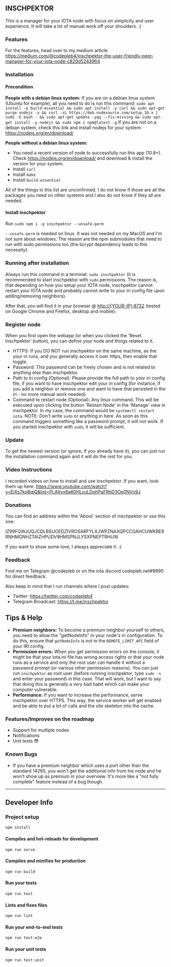 ## INSCHPEKTOR

This is a manager for your IOTA node with focus on simplicity and user experience. It will take a lot of manual work off your shoulders. :)

### Features

For the features, head over to my medium article: https://medium.com/@codepleb4/inschpektor-the-user-friendly-peer-manager-for-your-iota-node-c820d5243964

### Installation

#### Precondition
**People with a debian linux system:**
If you are on a debian linux system (Ubuntu for example), all you need to do is run this command: `sudo apt install -y build-essential && sudo apt install -y curl && sudo apt-get purge nodejs -y && curl -sL https://deb.nodesource.com/setup_10.x | sudo -E bash - && sudo apt-get update -yqq --fix-missing && sudo apt-get install -y nodejs && sudo npm i npm@latest -g`
If you are not on a debian system, check this link and install nodejs for your system: https://nodejs.org/en/download/

**People without a debian linux system:**
- You need a recent version of node to successfully run this app (10.8+). Check https://nodejs.org/en/download/ and download & install the version for your system.
- Install `curl`
- Install `make`
- Install `build-essential`

All of the things in this list are unconfirmed. I do not know if those are all the packages you need on other systems and I also do not know if they all are needed.

#### Install inschpektor
Run `sudo npm i -g inschpektor --unsafe-perm`

`--unsafe-perm` is needed on linux. It was not needed on my MacOS and I'm not sure about windows. The reason are the npm submodules that need to run with sudo permissions too (the bcrypt dependency leads to this necessity).

### Running after installation

Always run this command in a terminal: `sudo inschpektor` (it is recommended to start inschpektor with `sudo` permissions. The reason is, that depending on how you setup your IOTA node, inschpektor cannot restart your IOTA node and probably cannot write to your iri config file upon adding/removing neighbors).

After that, you will find it in your browser @ <http://{YOUR-IP}:8732> (tested on Google Chrome and Firefox, desktop and mobile).

### Register node

When you first open the webapp (or when you clicked the 'Reset Inschpektor' button), you can define your node and things related to it.

- HTTPS: If you DO NOT run inschpektor on the same machine, as the your iri runs, and you generally access it over https, then enable that toggle.
- Password: This password can be freely chosen and is not related to anything else than inschpektor.
- Path to iri config (Optional): Please provide the full path to your iri config file, if you want to have inschpektor edit your iri config (for instance, if you add a neighbor or remove one and want to have that persisted in the iri - no more manual work needed).
- Command to restart node (Optional): Any linux command. This will be executed upon clicking the button 'Restart Node' in the 'Manage' view in inschpektor. In my case, the command would be `systemctl restart iota`. NOTE: Don't write `sudo` or anything in here. As soon as this command triggers something like a password prompt, it will not work. If you started inschpektor with `sudo`, it will be sufficient.

### Update

To get the newest version (or ignore, if you already have it), you can just run the installation command again and it will do the rest for you.

### Video Instructions
I recorded videos on how to install and use inschpektor. If you want, look them up here: https://www.youtube.com/watch?v=EjXs7kpBqjQ&list=PLAjtvx6a60HLvuLDphPaFRhD3Oe0NVn9J

### Donations

You can find an address within the 'About' section of inschpektor or use this one:

IZ99FQWJUQJCDLBSUOEDZIVROSARFYLXJWPZNAXQPCCGAHCUWKRE9RNHMGNHZTAIZHPUDV9HMSPNJLYSXPNEPTRHUW

If you want to show some love, I always appreciate it. :)

### Feedback

Find me on Telegram @codepleb or on the iota discord codepleb.net#9990 for direct feedback.

Also keep in mind that I run channels where I post updates:

- Twitter: https://twitter.com/codepleb4
- Telegram Broadcast: https://t.me/inschpektor

## Tips & Help

- **Premium neighbors:** To become a premium neighbor yourself to others, you need to allow the "getNodeInfo" in your node's iri configuration. To do this, ensure that `getNodeInfo` is *not* in the `REMOTE_LIMIT_API` field of your IRI config.
- **Permission errors:** When you get permission errors on the console, it might be that your iota.ini file has wrong access rights or that your node runs as a service and only the root user can handle it without a password prompt (or various other permission reasons). You can just run `inschpektor` as root user (before running inschpektor, type `sudo -s` and enter your password) in this case. That will work, but I want to say that doing this is generally a very bad habit which can make your computer vulnerable. 
- **Performance:** If you want to increase the performance, serve inschpektor over HTTPS. This way, the service worker will get enabled and be able to put a lot of calls and the site skeleton into the cache.

### Features/Improves on the roadmap

- Support for multiple nodes
- Notifications
- Unit tests 😳

### Known Bugs

- If you have a premium neighbor which uses a port other than the standard 14265, you won't get the additional info from his node and he won't show up as premium in your overview. It's more like a "not fully complete" feature instead of a bug though.

-------

## Developer Info

### Project setup
```
npm install
```

#### Compiles and hot-reloads for development
```
npm run serve
```

#### Compiles and minifies for production
```
npm run build
```

#### Run your tests
```
npm run test
```

#### Lints and fixes files
```
npm run lint
```

#### Run your end-to-end tests
```
npm run test:e2e
```

#### Run your unit tests
```
npm run test:unit
```
